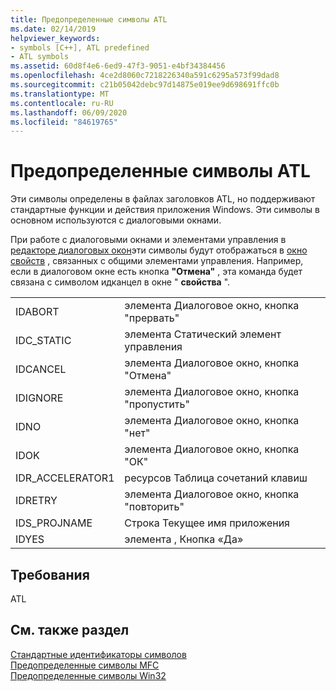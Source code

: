 ```yaml
---
title: Предопределенные символы ATL
ms.date: 02/14/2019
helpviewer_keywords:
- symbols [C++], ATL predefined
- ATL symbols
ms.assetid: 60d8f4e6-6ed9-47f3-9051-e4bf34384456
ms.openlocfilehash: 4ce2d8060c7218226340a591c6295a573f99dad8
ms.sourcegitcommit: c21b05042debc97d14875e019ee9d698691ffc0b
ms.translationtype: MT
ms.contentlocale: ru-RU
ms.lasthandoff: 06/09/2020
ms.locfileid: "84619765"
---
```

# <a name="atl-predefined-symbols"></a>Предопределенные символы ATL

Эти символы определены в файлах заголовков ATL, но поддерживают стандартные функции и действия приложения Windows. Эти символы в основном используются с диалоговыми окнами.

При работе с диалоговыми окнами и элементами управления в [редакторе диалоговых окон](dialog-editor.md)эти символы будут отображаться в [окно свойств](/visualstudio/ide/reference/properties-window) , связанных с общими элементами управления. Например, если в диалоговом окне есть кнопка **"Отмена"** , эта команда будет связана с символом идканцел в окне " **свойства** ".

|||
|-|-|
|IDABORT|элемента Диалоговое окно, кнопка "прервать"|
|IDC_STATIC|элемента Статический элемент управления|
|IDCANCEL|элемента Диалоговое окно, кнопка "Отмена"|
|IDIGNORE|элемента Диалоговое окно, кнопка "пропустить"|
|IDNO|элемента Диалоговое окно, кнопка "нет"|
|IDOK|элемента Диалоговое окно, кнопка "ОК"|
|IDR_ACCELERATOR1|ресурсов Таблица сочетаний клавиш|
|IDRETRY|элемента Диалоговое окно, кнопка "повторить"|
|IDS_PROJNAME|Строка Текущее имя приложения|
|IDYES|элемента , Кнопка «Да»|

## <a name="requirements"></a>Требования

ATL

## <a name="see-also"></a>См. также раздел

[Стандартные идентификаторы символов](predefined-symbol-ids.md)<br/>
[Предопределенные символы MFC](mfc-predefined-symbols.md)<br/>
[Предопределенные символы Win32](win32-predefined-symbols.md)<br/>
